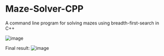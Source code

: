 # Maze-Solver-CPP
A command line program for solving mazes using breadth-first-search in C++

![image](https://user-images.githubusercontent.com/91769410/182269233-ddfa552f-e05c-4c93-9fac-1443fe1f0aaf.png)

Final result:
![image](https://user-images.githubusercontent.com/91769410/182269262-d10a706a-5adc-41c8-98f1-0f900aa89010.png)
